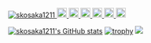 <p align="left"> 
  <a href="https://github.com/skosaka1211/skosaka1211/">
    <img src="https://komarev.com/ghpvc/?username=skosaka1211" alt="skosaka1211" />
  </a>
  <a href="http://twitter.com/skosaka1211">
    <img height="20" src="https://img.shields.io/twitter/follow/skosaka1211?label=Twitter&logo=twitter&style=flat" />
  </a>
  <a href="https://github.com/skosaka1211">
    <img height="20" src="https://img.shields.io/github/followers/skosaka1211?label=follow&logo=github&style=flat" />
  </a>
  <a href="https://www.reddit.com/user/skosaka1211">
    <img height="20" src="https://img.shields.io/reddit/user-karma/combined/skosaka1211?label=Reddit&logo=reddit&style=flat" />
  </a>
  <a href="https://stackoverflow.com/users/5720201/skosaka1211">
    <img height="20" src="https://img.shields.io/stackexchange/stackoverflow/r/5720201?label=StackOverflow&logo=stack-overflow&style=flat" />
  </a>
  <a href="http://qiita.com/skosaka1211">
    <img height="20" src="https://qiita-badge.apiapi.app/s/skosaka1211/posts.svg" />
  </a>
  <//qiita.com/skosaka1211">
    <img height="20" src="https://qiita-badge.apiapi.app/s/skosaka1211/contributions.svg" />
  </a>
</p>

  [![skosaka1211's GitHub stats](https://github-readme-stats.vercel.app/api?username=skosaka1211)](https://github.com/skosaka1211/github-readme-stats)
  [![trophy](https://github-profile-trophy.vercel.app/?username=skosaka1211)](https://github.com/skosaka1211/github-profile-trophy)
  ![](https://github-profile-summary-cards.vercel.app/api/cards/profile-details?username=skosaka1211&theme=vue)
